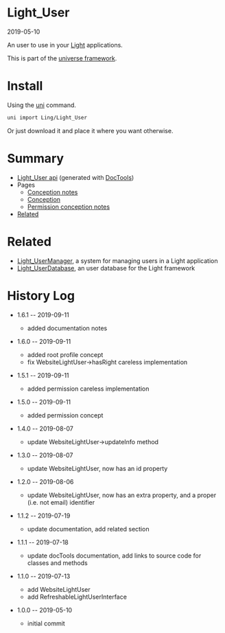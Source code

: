Light_User
===========
2019-05-10



An user to use in your [Light](https://github.com/lingtalfi/Light) applications.


This is part of the [universe framework](https://github.com/karayabin/universe-snapshot).


Install
==========
Using the [uni](https://github.com/lingtalfi/universe-naive-importer) command.
```bash
uni import Ling/Light_User
```

Or just download it and place it where you want otherwise.






Summary
===========
- [Light_User api](https://github.com/lingtalfi/Light_User/blob/master/doc/api/Ling/Light_User.md) (generated with [DocTools](https://github.com/lingtalfi/DocTools))
- Pages
    - [Conception notes](https://github.com/lingtalfi/Light_User/blob/master/doc/pages/conception-notes.md)
    - [Conception](https://github.com/lingtalfi/Light_User/blob/master/doc/pages/conception.md)
    - [Permission conception notes](https://github.com/lingtalfi/Light_User/blob/master/doc/pages/permission-conception-notes.md)
- [Related](#related)



Related
=========
- [Light_UserManager](https://github.com/lingtalfi/Light_UserManager/), a system for managing users in a Light application 
- [Light_UserDatabase](https://github.com/lingtalfi/Light_UserDatabase), an user database for the Light framework 



History Log
=============

- 1.6.1 -- 2019-09-11

    - added documentation notes
    
- 1.6.0 -- 2019-09-11

    - added root profile concept
    - fix WebsiteLightUser->hasRight careless implementation
    
- 1.5.1 -- 2019-09-11

    - added permission careless implementation
    
- 1.5.0 -- 2019-09-11

    - added permission concept
    
- 1.4.0 -- 2019-08-07

    - update WebsiteLightUser->updateInfo method
    
- 1.3.0 -- 2019-08-07

    - update WebsiteLightUser, now has an id property
    
- 1.2.0 -- 2019-08-06

    - update WebsiteLightUser, now has an extra property, and a proper (i.e. not email) identifier
    
- 1.1.2 -- 2019-07-19

    - update documentation, add related section
    
- 1.1.1 -- 2019-07-18

    - update docTools documentation, add links to source code for classes and methods
    
- 1.1.0 -- 2019-07-13

    - add WebsiteLightUser
    - add RefreshableLightUserInterface
    
- 1.0.0 -- 2019-05-10

    - initial commit